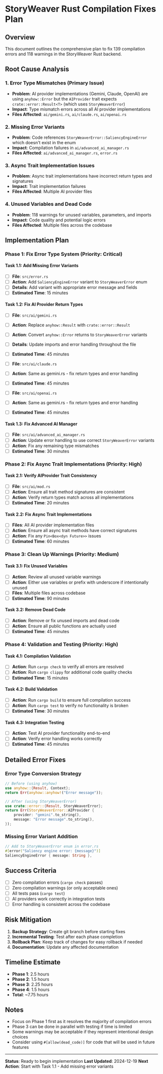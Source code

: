 # StoryWeaver Rust Compilation Fixes Plan

## Overview

This document outlines the comprehensive plan to fix 139 compilation errors and 118 warnings in the StoryWeaver Rust backend.

## Root Cause Analysis

### 1. **Error Type Mismatches** (Primary Issue)

- **Problem**: AI provider implementations (Gemini, Claude, OpenAI) are using `anyhow::Error` but the `AIProvider` trait expects `crate::error::Result<T>` (which uses `StoryWeaverError`)
- **Impact**: Type mismatch errors across all AI provider implementations
- **Files Affected**: `ai/gemini.rs`, `ai/claude.rs`, `ai/openai.rs`

### 2. **Missing Error Variants**

- **Problem**: Code references `StoryWeaverError::SaliencyEngineError` which doesn't exist in the enum
- **Impact**: Compilation failures in `ai/advanced_ai_manager.rs`
- **Files Affected**: `ai/advanced_ai_manager.rs`, `error.rs`

### 3. **Async Trait Implementation Issues**

- **Problem**: Async trait implementations have incorrect return types and signatures
- **Impact**: Trait implementation failures
- **Files Affected**: Multiple AI provider files

### 4. **Unused Variables and Dead Code**

- **Problem**: 118 warnings for unused variables, parameters, and imports
- **Impact**: Code quality and potential logic errors
- **Files Affected**: Multiple files across the codebase

## Implementation Plan

### Phase 1: Fix Error Type System (Priority: Critical)

#### Task 1.1: Add Missing Error Variants

- [ ] **File**: `src/error.rs`
- [ ] **Action**: Add `SaliencyEngineError` variant to `StoryWeaverError` enum
- [ ] **Details**: Add variant with appropriate error message and fields
- [ ] **Estimated Time**: 15 minutes

#### Task 1.2: Fix AI Provider Return Types

- [ ] **File**: `src/ai/gemini.rs`
- [ ] **Action**: Replace `anyhow::Result` with `crate::error::Result`
- [ ] **Action**: Convert `anyhow::Error` returns to `StoryWeaverError` variants
- [ ] **Details**: Update imports and error handling throughout the file
- [ ] **Estimated Time**: 45 minutes

- [ ] **File**: `src/ai/claude.rs`
- [ ] **Action**: Same as gemini.rs - fix return types and error handling
- [ ] **Estimated Time**: 45 minutes

- [ ] **File**: `src/ai/openai.rs`
- [ ] **Action**: Same as gemini.rs - fix return types and error handling
- [ ] **Estimated Time**: 45 minutes

#### Task 1.3: Fix Advanced AI Manager

- [ ] **File**: `src/ai/advanced_ai_manager.rs`
- [ ] **Action**: Update error handling to use correct `StoryWeaverError` variants
- [ ] **Action**: Fix any remaining type mismatches
- [ ] **Estimated Time**: 30 minutes

### Phase 2: Fix Async Trait Implementations (Priority: High)

#### Task 2.1: Verify AIProvider Trait Consistency

- [ ] **File**: `src/ai/mod.rs`
- [ ] **Action**: Ensure all trait method signatures are consistent
- [ ] **Action**: Verify return types match across all implementations
- [ ] **Estimated Time**: 20 minutes

#### Task 2.2: Fix Async Trait Implementations

- [ ] **Files**: All AI provider implementation files
- [ ] **Action**: Ensure all async trait methods have correct signatures
- [ ] **Action**: Fix any `Pin<Box<dyn Future>>` issues
- [ ] **Estimated Time**: 60 minutes

### Phase 3: Clean Up Warnings (Priority: Medium)

#### Task 3.1: Fix Unused Variables

- [ ] **Action**: Review all unused variable warnings
- [ ] **Action**: Either use variables or prefix with underscore if intentionally unused
- [ ] **Files**: Multiple files across codebase
- [ ] **Estimated Time**: 90 minutes

#### Task 3.2: Remove Dead Code

- [ ] **Action**: Remove or fix unused imports and dead code
- [ ] **Action**: Ensure all public functions are actually used
- [ ] **Estimated Time**: 45 minutes

### Phase 4: Validation and Testing (Priority: High)

#### Task 4.1: Compilation Validation

- [ ] **Action**: Run `cargo check` to verify all errors are resolved
- [ ] **Action**: Run `cargo clippy` for additional code quality checks
- [ ] **Estimated Time**: 15 minutes

#### Task 4.2: Build Validation

- [ ] **Action**: Run `cargo build` to ensure full compilation success
- [ ] **Action**: Run `cargo test` to verify no functionality is broken
- [ ] **Estimated Time**: 30 minutes

#### Task 4.3: Integration Testing

- [ ] **Action**: Test AI provider functionality end-to-end
- [ ] **Action**: Verify error handling works correctly
- [ ] **Estimated Time**: 45 minutes

## Detailed Error Fixes

### Error Type Conversion Strategy

```rust
// Before (using anyhow)
use anyhow::{Result, Context};
return Err(anyhow::anyhow!("Error message"));

// After (using StoryWeaverError)
use crate::error::{Result, StoryWeaverError};
return Err(StoryWeaverError::AIProvider {
    provider: "gemini".to_string(),
    message: "Error message".to_string(),
});
```

### Missing Error Variant Addition

```rust
// Add to StoryWeaverError enum in error.rs
#[error("Saliency engine error: {message}")]
SaliencyEngineError { message: String },
```

## Success Criteria

- [ ] Zero compilation errors (`cargo check` passes)
- [ ] Zero compilation warnings (or only acceptable ones)
- [ ] All tests pass (`cargo test`)
- [ ] AI providers work correctly in integration tests
- [ ] Error handling is consistent across the codebase

## Risk Mitigation

1. **Backup Strategy**: Create git branch before starting fixes
2. **Incremental Testing**: Test after each phase completion
3. **Rollback Plan**: Keep track of changes for easy rollback if needed
4. **Documentation**: Update any affected documentation

## Timeline Estimate

- **Phase 1**: 2.5 hours
- **Phase 2**: 1.5 hours  
- **Phase 3**: 2.25 hours
- **Phase 4**: 1.5 hours
- **Total**: ~7.75 hours

## Notes

- Focus on Phase 1 first as it resolves the majority of compilation errors
- Phase 3 can be done in parallel with testing if time is limited
- Some warnings may be acceptable if they represent intentional design choices
- Consider using `#[allow(dead_code)]` for code that will be used in future features

---

**Status**: Ready to begin implementation
**Last Updated**: 2024-12-19
**Next Action**: Start with Task 1.1 - Add missing error variants
